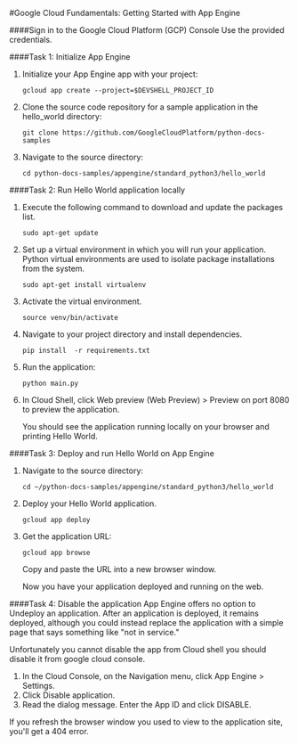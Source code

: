 #Google Cloud Fundamentals: Getting Started with App Engine

####Sign in to the Google Cloud Platform (GCP) Console
Use the provided credentials.

####Task 1: Initialize App Engine
1. Initialize your App Engine app with your project:

    `gcloud app create --project=$DEVSHELL_PROJECT_ID`

2. Clone the source code repository for a sample application in the hello_world directory:

    `git clone https://github.com/GoogleCloudPlatform/python-docs-samples`
    
3. Navigate to the source directory:
   
    `cd python-docs-samples/appengine/standard_python3/hello_world`
    
####Task 2: Run Hello World application locally
1. Execute the following command to download and update the packages list.
   
    `sudo apt-get update`
    
2. Set up a virtual environment in which you will run your application. Python virtual environments are used to isolate package installations from the system.

    `sudo apt-get install virtualenv`
    
3. Activate the virtual environment.
   
    `source venv/bin/activate`
    
4. Navigate to your project directory and install dependencies.
   
    `pip install  -r requirements.txt`
    
5. Run the application:

    `python main.py`
    
6. In Cloud Shell, click Web preview (Web Preview) > Preview on port 8080 to preview the application.
    
    You should see the application running locally on your browser and printing Hello World. 

####Task 3: Deploy and run Hello World on App Engine
1. Navigate to the source directory:
    
    `cd ~/python-docs-samples/appengine/standard_python3/hello_world`
    
2. Deploy your Hello World application.
   
    `gcloud app deploy`
    
3. Get the application URL:

    `gcloud app browse`
    
    Copy and paste the URL into a new browser window.
    
    Now you have your application deployed and running on the web.
    
####Task 4: Disable the application
App Engine offers no option to Undeploy an application. After an application is deployed, it remains deployed, although you could instead replace the application with a simple page that says something like "not in service."

Unfortunately you cannot disable the app from Cloud shell you should disable it from google cloud console.

1. In the Cloud Console, on the Navigation menu, click App Engine > Settings.
2. Click Disable application.
3. Read the dialog message. Enter the App ID and click DISABLE.
   
If you refresh the browser window you used to view to the application site, you'll get a 404 error.

